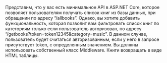 Представим, что у вас есть минимальное API в ASP.NET Core, которое позволяет пользователям получать список книг из базы данных, при обращении по адресу “/allbooks”. 
Однако, вы хотите добавить функциональность, которая позволит вам фильтровать список книг по категориям только если пользователь авторизован, по адресу “/getbooks?token=token12345&category=music”. В данном случае, пользователь будет считаться авторизованным, если у него в запросе присутствует token, с определенным значением.
Вы должны использовать собственный класс Middleware.
Книги возвращать в виде HTML таблицы.
